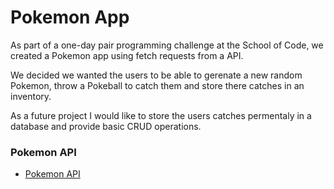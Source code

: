 
# Pokemon App

As part of a one-day pair programming challenge at the School of Code, we created a Pokemon app using fetch requests from a API.  

We decided we wanted the users to be able to gerenate a new random Pokemon, throw a Pokeball to catch them and store there catches in an inventory.

As a future project I would like to store the users catches permentaly in a database and provide basic CRUD operations.


### Pokemon API
- [Pokemon API](https://pokeapi.co/)



